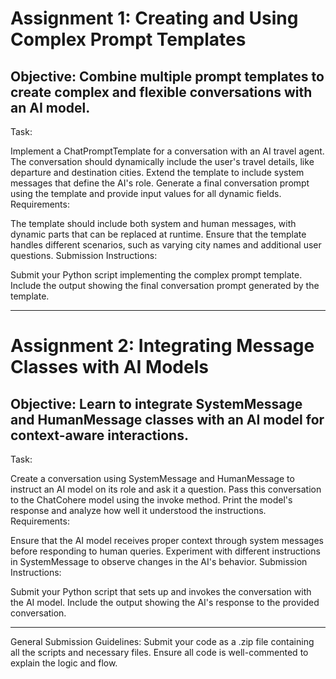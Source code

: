 # Assignment 1: Creating and Using Complex Prompt Templates
## Objective: Combine multiple prompt templates to create complex and flexible conversations with an AI model.

Task:

Implement a ChatPromptTemplate for a conversation with an AI travel agent. The conversation should dynamically include the user's travel details, like departure and destination cities.
Extend the template to include system messages that define the AI's role.
Generate a final conversation prompt using the template and provide input values for all dynamic fields.
Requirements:

The template should include both system and human messages, with dynamic parts that can be replaced at runtime.
Ensure that the template handles different scenarios, such as varying city names and additional user questions.
Submission Instructions:

Submit your Python script implementing the complex prompt template.
Include the output showing the final conversation prompt generated by the template.

<hr>

# Assignment 2: Integrating Message Classes with AI Models
## Objective: Learn to integrate SystemMessage and HumanMessage classes with an AI model for context-aware interactions.

Task:

Create a conversation using SystemMessage and HumanMessage to instruct an AI model on its role and ask it a question.
Pass this conversation to the ChatCohere model using the invoke method.
Print the model's response and analyze how well it understood the instructions.
Requirements:

Ensure that the AI model receives proper context through system messages before responding to human queries.
Experiment with different instructions in SystemMessage to observe changes in the AI's behavior.
Submission Instructions:

Submit your Python script that sets up and invokes the conversation with the AI model.
Include the output showing the AI's response to the provided conversation.

<hr>

General Submission Guidelines:
Submit your code as a .zip file containing all the scripts and necessary files.
Ensure all code is well-commented to explain the logic and flow.
